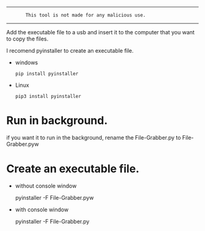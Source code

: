 *************************************************************************
           This tool is not made for any malicious use.                
*************************************************************************

Add the executable file to a usb and insert it to the computer that you want to 
copy the files.

I recomend pyinstaller to create an executable file.

* windows

      pip install pyinstaller

* Linux

      pip3 install pyinstaller


# Run in background.

if you want it to run in the background, rename the File-Grabber.py to File-Grabber.pyw

# Create an executable file.
   
   * without console window
   
      pyinstaller -F File-Grabber.pyw
  
   * with console window
   
      pyinstaller -F File-Grabber.py
